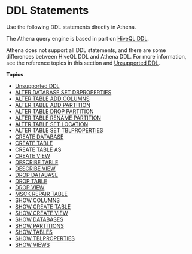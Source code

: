 # DDL Statements<a name="language-reference"></a>

Use the following DDL statements directly in Athena\. 

The Athena query engine is based in part on [HiveQL DDL](https://cwiki.apache.org/confluence/display/Hive/LanguageManual+DDL)\.

Athena does not support all DDL statements, and there are some differences between HiveQL DDL and Athena DDL\. For more information, see the reference topics in this section and [Unsupported DDL](unsupported-ddl.md)\.

**Topics**
+ [Unsupported DDL](unsupported-ddl.md)
+ [ALTER DATABASE SET DBPROPERTIES](alter-database-set-dbproperties.md)
+ [ALTER TABLE ADD COLUMNS](alter-table-add-columns.md)
+ [ALTER TABLE ADD PARTITION](alter-table-add-partition.md)
+ [ALTER TABLE DROP PARTITION](alter-table-drop-partition.md)
+ [ALTER TABLE RENAME PARTITION](alter-table-rename-partition.md)
+ [ALTER TABLE SET LOCATION](alter-table-set-location.md)
+ [ALTER TABLE SET TBLPROPERTIES](alter-table-set-tblproperties.md)
+ [CREATE DATABASE](create-database.md)
+ [CREATE TABLE](create-table.md)
+ [CREATE TABLE AS](create-table-as.md)
+ [CREATE VIEW](create-view.md)
+ [DESCRIBE TABLE](describe-table.md)
+ [DESCRIBE VIEW](describe-view.md)
+ [DROP DATABASE](drop-database.md)
+ [DROP TABLE](drop-table.md)
+ [DROP VIEW](drop-view.md)
+ [MSCK REPAIR TABLE](msck-repair-table.md)
+ [SHOW COLUMNS](show-columns.md)
+ [SHOW CREATE TABLE](show-create-table.md)
+ [SHOW CREATE VIEW](show-create-view.md)
+ [SHOW DATABASES](show-databases.md)
+ [SHOW PARTITIONS](show-partitions.md)
+ [SHOW TABLES](show-tables.md)
+ [SHOW TBLPROPERTIES](show-tblproperties.md)
+ [SHOW VIEWS](show-views.md)
